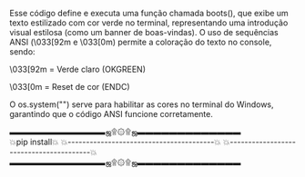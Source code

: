 Esse código define e executa uma função chamada boots(), que exibe um texto estilizado com cor verde no terminal, representando uma introdução visual estilosa (como um banner de boas-vindas).
O uso de sequências ANSI (\033[92m e \033[0m) permite a coloração do texto no console, sendo:

\033[92m = Verde claro (OKGREEN)

\033[0m = Reset de cor (ENDC)

O os.system("") serve para habilitar as cores no terminal do Windows, garantindo que o código ANSI funcione corretamente.



▬▬▬▬▬▬▬▬▬▬▬▬ஜ۩۞۩ஜ▬▬▬▬▬▬▬▬▬▬▬▬▬                 
💥pip install💥
💥----------------------------------------💥
💥----------------------------------------💥
▬▬▬▬▬▬▬▬▬▬▬▬ஜ۩۞۩ஜ▬▬▬▬▬▬▬▬▬▬▬▬▬  
